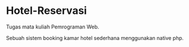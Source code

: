 # Hotel-Reservasi
Tugas mata kuliah Pemrograman Web.

Sebuah sistem booking kamar hotel sederhana menggunakan native php.
